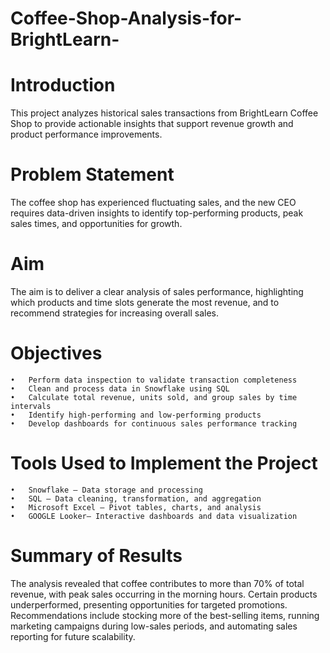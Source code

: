 # Coffee-Shop-Analysis-for-BrightLearn-

# Introduction
This project analyzes historical sales transactions from BrightLearn Coffee Shop to provide actionable insights that support revenue growth and product performance improvements.

# Problem Statement
The coffee shop has experienced fluctuating sales, and the new CEO requires data-driven insights to identify top-performing products, peak sales times, and opportunities for growth.

# Aim
The aim is to deliver a clear analysis of sales performance, highlighting which products and time slots generate the most revenue, and to recommend strategies for increasing overall sales.

# Objectives
	•	Perform data inspection to validate transaction completeness
	•	Clean and process data in Snowflake using SQL
	•	Calculate total revenue, units sold, and group sales by time intervals
	•	Identify high-performing and low-performing products
	•	Develop dashboards for continuous sales performance tracking

# Tools Used to Implement the Project
	•	Snowflake – Data storage and processing
	•	SQL – Data cleaning, transformation, and aggregation
	•	Microsoft Excel – Pivot tables, charts, and analysis
	•	GOOGLE Looker– Interactive dashboards and data visualization
	
# Summary of Results
The analysis revealed that coffee contributes to more than 70% of total revenue, with peak sales occurring in the morning hours. Certain products underperformed, presenting opportunities for targeted promotions. Recommendations include stocking more of the best-selling items, running marketing campaigns during low-sales periods, and automating sales reporting for future scalability.
